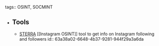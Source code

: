 tags:: OSINT, SOCMINT

- ## Tools
	- [STERRA](https://github.com/novitae/sterraxcyl) [[Instagram OSINT]] tool to get info on Instagram following and followers
	  id:: 63a38a02-6648-4b37-9281-944f29a3a6da